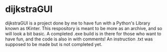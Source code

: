 # dijkstraGUI

dijkstraGUI is a project done by me to have fun with a Python's Library known as tKinter. This respository is meant to be more as an archive, and so will look a bit basic. A completed .exe build is in there for those who want to have fun, and the code is also in with comments! An instruction .txt was supposed to be made but is not completed yet.
